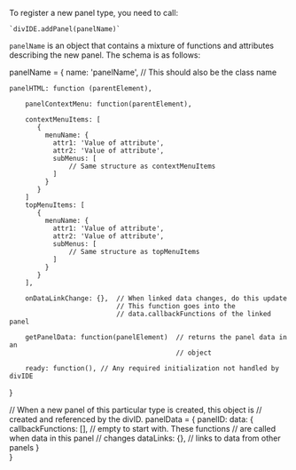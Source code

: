 To register a new panel type, you need to call:

    `divIDE.addPanel(panelName)`

`panelName` is an object that contains a mixture of functions and 
attributes describing the new panel. The schema is as follows:

panelName = {
        name: 'panelName',  // This should also be the class name

	panelHTML: function (parentElement),

        panelContextMenu: function(parentElement), 

        contextMenuItems: [
           {
             menuName: {
               attr1: 'Value of attribute',
               attr2: 'Value of attribute',
               subMenus: [
                   // Same structure as contextMenuItems
               ]
             }
           }
        ]
        topMenuItems: [
           {
             menuName: {
               attr1: 'Value of attribute',
               attr2: 'Value of attribute',
               subMenus: [
                   // Same structure as topMenuItems
               ]
             }
           }
        ],

        onDataLinkChange: {},  // When linked data changes, do this update
                               // This function goes into the 
                               // data.callbackFunctions of the linked panel

        getPanelData: function(panelElement)  // returns the panel data in an
                                              // object

        ready: function(), // Any required initialization not handled by divIDE
        
}

// When a new panel of this particular type is created, this object is 
// created and referenced by the divID.
panelData = {
    panelID: 
        data: {
            callbackFunctions: [],  // empty to start with. These functions
                                    // are called when data in this panel 
                                    // changes
            dataLinks: {},  // links to data from other panels
        }        
}        
